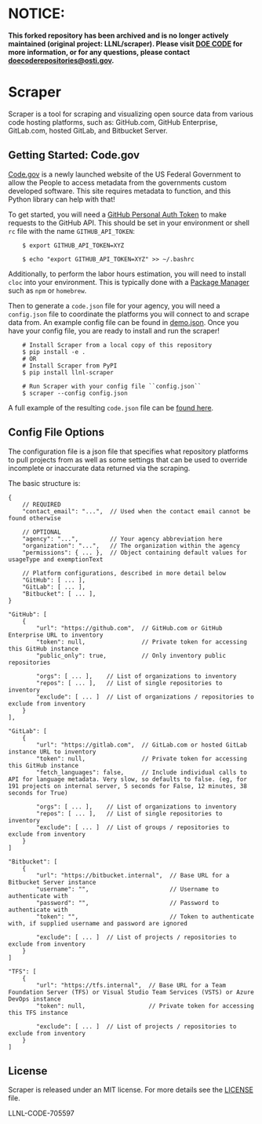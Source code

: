 # NOTICE:
**This forked repository has been archived and is no longer actively maintained (original project: LLNL/scraper). Please visit [DOE CODE](https://www.osti.gov/doecode/) for more information, or for any questions, please contact [doecoderepositories@osti.gov](doecoderepositories@osti.gov?subject=[DOE%20CODE%20GitHub]%20More%20Information).**

# Scraper

Scraper is a tool for scraping and visualizing open source data from various
code hosting platforms, such as: GitHub.com, GitHub Enterprise, GitLab.com,
hosted GitLab, and Bitbucket Server.

## Getting Started: Code.gov

[Code.gov](https://code.gov) is a newly launched website of the US Federal
Government to allow the People to access metadata from the governments custom
developed software. This site requires metadata to function, and this Python
library can help with that!

To get started, you will need a [GitHub Personal Auth
Token](https://help.github.com/articles/creating-a-personal-access-token-for-the-command-line/)
to make requests to the GitHub API. This should be set in your environment or
shell `rc` file with the name `GITHUB_API_TOKEN`:

```shell
    $ export GITHUB_API_TOKEN=XYZ

    $ echo "export GITHUB_API_TOKEN=XYZ" >> ~/.bashrc
```

Additionally, to perform the labor hours estimation, you will need to install
`cloc` into your environment. This is typically done with a [Package
Manager](https://github.com/AlDanial/cloc#install-via-package-manager) such as
`npm` or `homebrew`.

Then to generate a `code.json` file for your agency, you will need a
`config.json` file to coordinate the platforms you will connect to and scrape
data from. An example config file can be found in [demo.json](/demo.json). Once
you have your config file, you are ready to install and run the scraper!

```shell
    # Install Scraper from a local copy of this repository
    $ pip install -e .
    # OR
    # Install Scraper from PyPI
    $ pip install llnl-scraper

    # Run Scraper with your config file ``config.json``
    $ scraper --config config.json
```

A full example of the resulting `code.json` file can be [found
here](https://gist.github.com/IanLee1521/b7d7c0c2d8c24b10dd04edd5e8cab6c4).

## Config File Options

The configuration file is a json file that specifies what repository platforms
to pull projects from as well as some settings that can be used to override
incomplete or inaccurate data returned via the scraping.

The basic structure is:

```jsonc
{
    // REQUIRED
    "contact_email": "...",  // Used when the contact email cannot be found otherwise

    // OPTIONAL
    "agency": "...",         // Your agency abbreviation here
    "organization": "...",   // The organization within the agency
    "permissions": { ... },  // Object containing default values for usageType and exemptionText

    // Platform configurations, described in more detail below
    "GitHub": [ ... ],
    "GitLab": [ ... ],
    "Bitbucket": [ ... ],
}
```

```jsonc
"GitHub": [
    {
        "url": "https://github.com",  // GitHub.com or GitHub Enterprise URL to inventory
        "token": null,                // Private token for accessing this GitHub instance
        "public_only": true,          // Only inventory public repositories

        "orgs": [ ... ],    // List of organizations to inventory
        "repos": [ ... ],   // List of single repositories to inventory
        "exclude": [ ... ]  // List of organizations / repositories to exclude from inventory
    }
],
```

```jsonc
"GitLab": [
    {
        "url": "https://gitlab.com",  // GitLab.com or hosted GitLab instance URL to inventory
        "token": null,                // Private token for accessing this GitHub instance
        "fetch_languages": false,     // Include individual calls to API for language metadata. Very slow, so defaults to false. (eg, for 191 projects on internal server, 5 seconds for False, 12 minutes, 38 seconds for True)

        "orgs": [ ... ],    // List of organizations to inventory
        "repos": [ ... ],   // List of single repositories to inventory
        "exclude": [ ... ]  // List of groups / repositories to exclude from inventory
    }
]
```

```jsonc
"Bitbucket": [
    {
        "url": "https://bitbucket.internal",  // Base URL for a Bitbucket Server instance
        "username": "",                       // Username to authenticate with
        "password": "",                       // Password to authenticate with
        "token": "",                          // Token to authenticate with, if supplied username and password are ignored

        "exclude": [ ... ]  // List of projects / repositories to exclude from inventory
    }
]
```

```jsonc
"TFS": [
    {
        "url": "https://tfs.internal",  // Base URL for a Team Foundation Server (TFS) or Visual Studio Team Services (VSTS) or Azure DevOps instance
        "token": null,                  // Private token for accessing this TFS instance

        "exclude": [ ... ]  // List of projects / repositories to exclude from inventory
    }
]
```

## License

Scraper is released under an MIT license. For more details see the
[LICENSE](/LICENSE) file.

LLNL-CODE-705597
